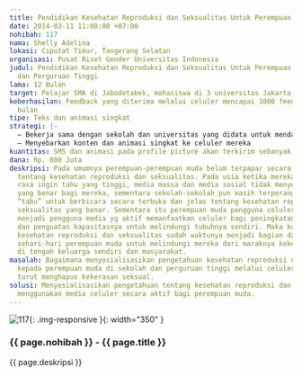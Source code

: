 ```yaml
---
title: Pendidikan Kesehatan Reproduksi dan Seksualitas Untuk Perempuan Muda
date: 2014-03-11 11:08:00 +07:00
nohibah: 117
nama: Shelly Adelina
lokasi: Ciputat Timur, Tangerang Selatan
organisasi: Pusat Riset Gender Universitas Indonesia
judul: Pendidikan Kesehatan Reproduksi dan Seksualitas Untuk Perempuan Muda di Sekolah
  dan Perguruan Tinggi
lama: 12 Bulan
target: Pelajar SMA di Jabodetabek, mahasiswa di 3 universitas Jakarta
keberhasilan: Feedback yang diterima melalui celuler mencapai 1000 feedback setiap
  bulan
tipe: Teks dan animasi singkat
strategi: |-
  – Bekerja sama dengan sekolah dan universitas yang didata untuk mendapatkan no celuler siswa dan mahasiswa
  – Menyebarkan konten dan animasi singkat ke celuler mereka
kuantitas: SMS dan animasi pada profile picture akan terkirim sebanyak 2000 per hari
dana: Rp. 800 Juta
deskripsi: Pada umumnya perempuan-perempuan muda belum terpapar secara jelas pengetahuan
  tentang kesehatan reproduksi dan seksualitas. Pada usia ketika mereka dipenuhi oleh
  rasa ingin tahu yang tinggi, media massa dan media sosial tidak menyediakan pengetahuan
  yang benar bagi mereka, sementara sekolah-sekolah pun masih terperangkap pada sikap
  “tabu” untuk berbicara secara terbuka dan jelas tentang kesehatan reproduksi dan
  seksualitas yang benar. Sementara itu perempuan muda pengguna celuler juga belum
  menjadi pengguna media yg aktif memanfaatkan celuler bagi peningkatan pengetahuan
  dan penguatan kapasitasnya untuk melindungi tubuhnya sendiri. Maka konten mengenai
  kesehatan reproduksi dan seksualitas sudah waktunya menjadi bagian dari pengetahuan
  sehari-hari perempuan muda untuk melindungi mereka dari maraknya kekerasan seksual
  di tengah keluarga sendiri dan masyarakat.
masalah: Bagaimana menyosialisasikan pengetahuan kesehatan reproduksi dan seksualitas
  kepada perempuan muda di sekolah dan perguruan tinggi melalui celuler sebagai upaya
  turut menghapus kekerasan seksual.
solusi: Menyosialisasikan pengetahuan tentang kesehatan reproduksi dan seksualitas
  menggunakan media celuler secara aktif bagi perempuan muda.
---
```


![117](/static/img/hibahcms/117.png){: .img-responsive }{: width="350" }

### {{ page.nohibah }} - {{ page.title }}

{{ page.deskripsi }}
